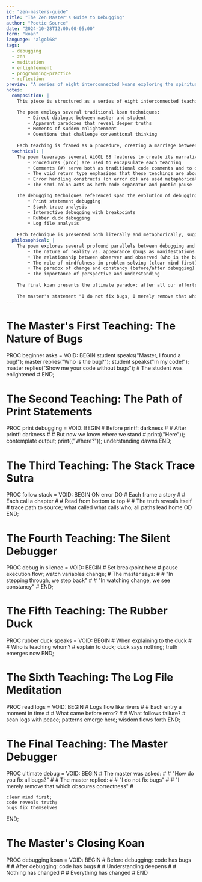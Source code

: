 ```yaml
---
id: "zen-masters-guide"
title: "The Zen Master's Guide to Debugging"
author: "Poetic Source"
date: "2024-10-28T12:00:00-05:00"
form: "koan"
language: "algol68"
tags: 
  - debugging
  - zen
  - meditation
  - enlightenment
  - programming-practice
  - reflection
preview: "A series of eight interconnected koans exploring the spiritual dimensions of debugging, from the first encounter with bugs to the ultimate realization that debugging is not about fixing, but about seeing clearly."
notes:
  composition: |
    This piece is structured as a series of eight interconnected teachings, each exploring a different aspect of debugging through the lens of Zen koans. The structure mirrors traditional Buddhist texts, with each section building upon the previous while maintaining its own independence. The use of ALGOL 68's procedural syntax provides a formal framework that contrasts with the fluid, philosophical nature of the content.

    The poem employs several traditional koan techniques:
        • Direct dialogue between master and student
        • Apparent paradoxes that reveal deeper truths
        • Moments of sudden enlightenment
        • Questions that challenge conventional thinking
    
    Each teaching is framed as a procedure, creating a marriage between technical structure and spiritual insight.
  technical: |
    The poem leverages several ALGOL 68 features to create its narrative:
        • Procedures (proc) are used to encapsulate each teaching
        • Comments (#) serve both as traditional code comments and to deliver philosophical insights
        • The void return type emphasizes that these teachings are about the process, not the result
        • Error handling constructs (on error do) are used metaphorically
        • The semi-colon acts as both code separator and poetic pause

    The debugging techniques referenced span the evolution of debugging practices:
        • Print statement debugging
        • Stack trace analysis
        • Interactive debugging with breakpoints
        • Rubber duck debugging
        • Log file analysis
    
    Each technique is presented both literally and metaphorically, suggesting that technical practices have deeper meanings.
  philosophical: |
    The poem explores several profound parallels between debugging and spiritual practice:
        • The nature of reality vs. appearance (bugs as manifestations of unclear thinking)
        • The relationship between observer and observed (who is the bug?)
        • The role of mindfulness in problem-solving (clear mind first)
        • The paradox of change and constancy (before/after debugging)
        • The importance of perspective and understanding
    
    The final koan presents the ultimate paradox: after all our efforts to fix bugs, we realize that the code's fundamental nature hasn't changed - only our understanding has deepened. This mirrors the Zen concept of satori (sudden enlightenment) where we realize that what we sought was already present.
    
    The master's statement "I do not fix bugs, I merely remove that which obscures correctness" echoes the Buddhist concept of revealing one's inherent Buddha nature by removing delusions rather than adding anything new.
---
```

# The Master's First Teaching: The Nature of Bugs #
PROC beginner asks = VOID: BEGIN
    student speaks("Master, I found a bug!");
    master replies("Who is the bug?");
    student speaks("In my code!");
    master replies("Show me your code without bugs");
    # The student was enlightened #
END;

# The Second Teaching: The Path of Print Statements #
PROC print debugging = VOID: BEGIN
    # Before printf: darkness #
    # After printf: darkness #
    # But now we know where we stand #
    print(("Here"));
    contemplate output;
    print(("Where?"));
    understanding dawns
END;

# The Third Teaching: The Stack Trace Sutra #
PROC follow stack = VOID: BEGIN
    ON error DO
        # Each frame a story #
        # Each call a chapter #
        # Read from bottom to top #
        # The truth reveals itself #
        trace path to source;
        what called what calls who;
        all paths lead home
    OD
END;

# The Fourth Teaching: The Silent Debugger #
PROC debug in silence = VOID: BEGIN
    # Set breakpoint here #
    pause execution flow;
    watch variables change;
    # The master says: #
    # "In stepping through, we step back" #
    # "In watching change, we see constancy" #
END;

# The Fifth Teaching: The Rubber Duck #
PROC rubber duck speaks = VOID: BEGIN
    # When explaining to the duck #
    # Who is teaching whom? #
    explain to duck;
    duck says nothing;
    truth emerges now
END;

# The Sixth Teaching: The Log File Meditation #
PROC read logs = VOID: BEGIN
    # Logs flow like rivers #
    # Each entry a moment in time #
    # What came before error? #
    # What follows failure? #
    scan logs with peace;
    patterns emerge here;
    wisdom flows forth
END;

# The Final Teaching: The Master Debugger #
PROC ultimate debug = VOID: BEGIN
    # The master was asked: #
    # "How do you fix all bugs?" #
    # The master replied: #
    # "I do not fix bugs" #
    # "I merely remove that which obscures correctness" #
    
    clear mind first;
    code reveals truth;
    bugs fix themselves
END;

# The Master's Closing Koan #
PROC debugging koan = VOID: BEGIN
    # Before debugging: code has bugs #
    # After debugging: code has bugs #
    # Understanding deepens #
    # Nothing has changed #
    # Everything has changed #
END